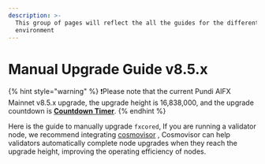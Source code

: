 ```yaml
---
description: >-
  This group of pages will reflect the all the guides for the different
  environment
---
```


# Manual Upgrade Guide v8.5.x

{% hint style="warning" %}
❗️Please note that the current Pundi AIFX Mainnet v8.5.x upgrade, the upgrade height is 16,838,000, and the upgrade countdown is [**Countdown Timer**](https://pundiscan.io/fxcore/block/countdown/19616000?chainId=fxcore).
{% endhint %}

Here is the guide to manually upgrade `fxcored`, If you are running a validator node, we recommend integrating [cosmovisor](../cosmovisor/) , Cosmovisor can help validators automatically complete node upgrades when they reach the upgrade height, improving the operating efficiency of nodes.
